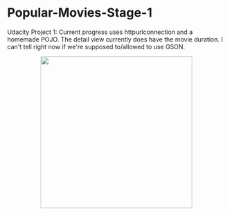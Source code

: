 # Popular-Movies-Stage-1
Udacity Project 1: Current progress uses httpurlconnection and a homemade POJO.  The detail view currently does have the movie duration.  I can't tell right now if we're supposed to/allowed to use GSON.


<p align="center">
  <img src="https://cloud.githubusercontent.com/assets/17789182/17041569/d64c69cc-4f74-11e6-88bb-354f8adf8126.gif" width="350"/>
</p>
